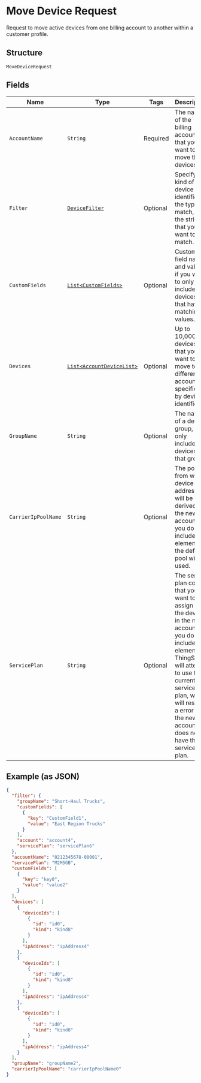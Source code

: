 
# Move Device Request

Request to move active devices from one billing account to another within a customer profile.

## Structure

`MoveDeviceRequest`

## Fields

| Name | Type | Tags | Description | Getter | Setter |
|  --- | --- | --- | --- | --- | --- |
| `AccountName` | `String` | Required | The name of the billing account that you want to move the devices to. | String getAccountName() | setAccountName(String accountName) |
| `Filter` | [`DeviceFilter`](../../doc/models/device-filter.md) | Optional | Specify the kind of the device identifier, the type of match, and the string that you want to match. | DeviceFilter getFilter() | setFilter(DeviceFilter filter) |
| `CustomFields` | [`List<CustomFields>`](../../doc/models/custom-fields.md) | Optional | Custom field names and values, if you want to only include devices that have matching values. | List<CustomFields> getCustomFields() | setCustomFields(List<CustomFields> customFields) |
| `Devices` | [`List<AccountDeviceList>`](../../doc/models/account-device-list.md) | Optional | Up to 10,000 devices that you want to move to a different account, specified by device identifier. | List<AccountDeviceList> getDevices() | setDevices(List<AccountDeviceList> devices) |
| `GroupName` | `String` | Optional | The name of a device group, to only include devices in that group. | String getGroupName() | setGroupName(String groupName) |
| `CarrierIpPoolName` | `String` | Optional | The pool from which device IP addresses will be derived in the new account. If you do not include this element, the default pool will be used. | String getCarrierIpPoolName() | setCarrierIpPoolName(String carrierIpPoolName) |
| `ServicePlan` | `String` | Optional | The service plan code that you want to assign to the devices in the new account. If you do not include this element, ThingSpace will attempt to use the current service plan, which will result in a error if the new account does not have that service plan. | String getServicePlan() | setServicePlan(String servicePlan) |

## Example (as JSON)

```json
{
  "filter": {
    "groupName": "Short-Haul Trucks",
    "customFields": [
      {
        "key": "CustomField1",
        "value": "East Region Trucks"
      }
    ],
    "account": "account4",
    "servicePlan": "servicePlan6"
  },
  "accountName": "0212345678-00001",
  "servicePlan": "M2M5GB",
  "customFields": [
    {
      "key": "key0",
      "value": "value2"
    }
  ],
  "devices": [
    {
      "deviceIds": [
        {
          "id": "id0",
          "kind": "kind8"
        }
      ],
      "ipAddress": "ipAddress4"
    },
    {
      "deviceIds": [
        {
          "id": "id0",
          "kind": "kind8"
        }
      ],
      "ipAddress": "ipAddress4"
    },
    {
      "deviceIds": [
        {
          "id": "id0",
          "kind": "kind8"
        }
      ],
      "ipAddress": "ipAddress4"
    }
  ],
  "groupName": "groupName2",
  "carrierIpPoolName": "carrierIpPoolName0"
}
```

